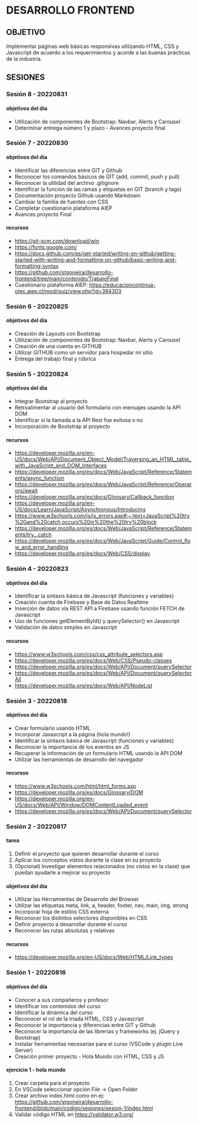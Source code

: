 # DESARROLLO FRONTEND

## OBJETIVO 
Implementar páginas web básicas responsivas utilizando HTML, CSS y Javascript de acuerdo a los requerimientos y acorde a las buenas prácticas de la industria. 

## SESIONES

### Sesión 8 - 20220831

#### objetivos del día 
- Utilización de componentes de Bootstrap: Navbar, Alerts y Carousel  
- Determinar entrega número 1 y plazo - Avances proyecto final 





### Sesión 7 - 20220830 

#### objetivos del día 
- Identificar las diferencias entre GIT y Github 
- Reconocer los comandos básicos de GIT (add, commit, push y pull) 
- Reconocer la utilidad del archivo .gitignore 
- Identificar la función de las ramas y etiquetas en GIT (branch y tags)
- Documentación proyecto Github usando Markdown
- Cambiar la familia de fuentes con CSS 
- Completar cuestionario plataforma AIEP 
- Avances proyecto Final 

#### recursos 

- https://git-scm.com/download/win 
- https://fonts.google.com/
- https://docs.github.com/es/get-started/writing-on-github/getting-started-with-writing-and-formatting-on-github/basic-writing-and-formatting-syntax
- https://github.com/stgoneira/desarrollo-frontend/tree/main/contenido/TrabajoFinal 
- Cuestionario plataforma AIEP: https://educacioncontinua-otec.aiep.cl/mod/quiz/view.php?id=384303 







### Sesión 6 - 20220825

#### objetivos del día 

- Creación de Layouts con Bootstrap 
- Utilización de componentes de Bootstrap: Navbar, Alerts y Carousel 
- Creación de una cuenta en GITHUB 
- Utilizar GITHUB como un servidor para hospedar mi sitio 
- Entrega del trabajo final y rúbrica 

### Sesión 5 - 20220824

#### objetivos del día 

- Integrar Bootstrap al proyecto
- Retroalimentar al usuario del formulario con mensajes usando la API DOM 
- Identificar si la llamada a la API Rest fue exitosa o no 
- Incorporación de Bootstrap al proyecto 

#### recursos 

- https://developer.mozilla.org/en-US/docs/Web/API/Document_Object_Model/Traversing_an_HTML_table_with_JavaScript_and_DOM_Interfaces 
- https://developer.mozilla.org/es/docs/Web/JavaScript/Reference/Statements/async_function 
- https://developer.mozilla.org/es/docs/Web/JavaScript/Reference/Operators/await 
- https://developer.mozilla.org/es/docs/Glossary/Callback_function 
- https://developer.mozilla.org/en-US/docs/Learn/JavaScript/Asynchronous/Introducing
- https://www.w3schools.com/js/js_errors.asp#:~:text=JavaScript%20try%20and%20catch,occurs%20in%20the%20try%20block
- https://developer.mozilla.org/es/docs/Web/JavaScript/Reference/Statements/try...catch 
- https://developer.mozilla.org/es/docs/Web/JavaScript/Guide/Control_flow_and_error_handling 
- https://developer.mozilla.org/es/docs/Web/CSS/display 



### Sesión 4 - 20220823

#### objetivos del día 

- Identificar la sintaxis básica de Javascript (funciones y variables) 
- Creación cuenta de Firebase y Base de Datos Realtime 
- Inserción de datos vía REST API a Firebase usando función FETCH de Javascript 
- Uso de funciones getElementById() y querySelector() en Javascript 
- Validación de datos simples en Javascript 

#### recursos 
- https://www.w3schools.com/css/css_attribute_selectors.asp 
- https://developer.mozilla.org/es/docs/Web/CSS/Pseudo-classes 
- https://developer.mozilla.org/es/docs/Web/API/Document/querySelector 
- https://developer.mozilla.org/es/docs/Web/API/Document/querySelectorAll 
- https://developer.mozilla.org/es/docs/Web/API/NodeList 


### Sesión 3 - 20220818

#### objetivos del día 

- Crear formulario usando HTML
- Incorporar Javascript a la página (hola mundo!)
- Identificar la sintaxis básica de Javascript (funciones y variables)
- Reconocer la importancia de los eventos en JS 
- Recuperar la información de un formulario HTML usando la API DOM 
- Utilizar las herramientas de desarrollo del navegador


#### recursos 

- https://www.w3schools.com/html/html_forms.asp
- https://developer.mozilla.org/es/docs/Glossary/DOM 
- https://developer.mozilla.org/en-US/docs/Web/API/Window/DOMContentLoaded_event
- https://developer.mozilla.org/es/docs/Web/API/Document/querySelector


### Sesión 2 - 20220817

#### tarea 

1. Definir el proyecto que quieren desarrollar durante el curso
2. Aplicar los conceptos vistos durante la clase en su proyecto 
3. (Opcional) Investigar elementos relacionados (no vistos en la clase) que puedan ayudarle a mejorar su proyecto

#### objetivos del día 

- Utilizar las Herramientas de Desarrollo del Browser 
- Utilizar las etiquetas meta, link, a, header, footer, nav, main, img, strong 
- Incorporar hoja de estilos CSS externa 
- Reconocer los distintos selectores disponibles en CSS 
- Definir proyecto a desarrollar durante el curso 
- Reconocer las rutas absolutas y relativas 

#### recursos 

- https://developer.mozilla.org/en-US/docs/Web/HTML/Link_types 


### Sesión 1 - 20220816 

#### objetivos del día 
- Conocer a sus compañeros y profesor
- Identificar los contenidos del curso
- Identificar la dinámica del curso 
- Reconocer el rol de la tríada HTML, CSS y Javascript 
- Reconocer la importancia y diferencias entre GIT y Github 
- Reconocer la importancia de las librerías y frameworks (ej. jQuery y Bootstrap)
- Instalar herramientas necesarias para el curso (VSCode y plugin Live Server)
- Creación primer proyecto - Hola Mundo con HTML, CSS y JS 

#### ejercicio 1 - hola mundo

1. Crear carpeta para el proyecto 
2. En VSCode seleccionar opción File -> Open Folder 
3. Crear archivo index.html como en ej: https://github.com/stgoneira/desarrollo-frontend/blob/main/codigo/sesiones/sesion-1/index.html 
4. Validar código HTML en https://validator.w3.org/ 